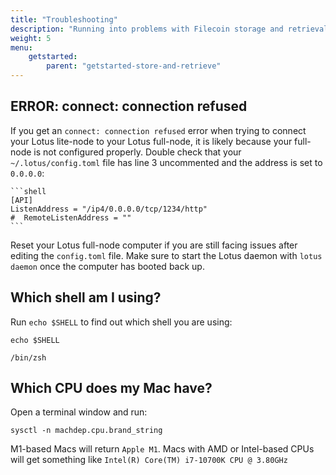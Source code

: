 ```yaml
---
title: "Troubleshooting"
description: "Running into problems with Filecoin storage and retrieval? Check out these troubleshooting steps."
weight: 5
menu:
    getstarted:
        parent: "getstarted-store-and-retrieve"
---
```


## ERROR: connect: connection refused

If you get an `connect: connection refused` error when trying to connect your Lotus lite-node to your Lotus full-node, it is likely because your full-node is not configured properly. Double check that your `~/.lotus/config.toml` file has line 3 uncommented and the address is set to `0.0.0.0`:

    ```shell
    [API]
    ListenAddress = "/ip4/0.0.0.0/tcp/1234/http"
    #  RemoteListenAddress = ""
    ```

Reset your Lotus full-node computer if you are still facing issues after editing the `config.toml` file. Make sure to start the Lotus daemon with `lotus daemon` once the computer has booted back up.

## Which shell am I using?

Run `echo $SHELL` to find out which shell you are using:

```shell with-output
echo $SHELL
```
```                                                                                                ~
/bin/zsh
```

## Which CPU does my Mac have?

Open a terminal window and run:

```shell
sysctl -n machdep.cpu.brand_string
```

M1-based Macs will return `Apple M1`. Macs with AMD or Intel-based CPUs will get something like `Intel(R) Core(TM) i7-10700K CPU @ 3.80GHz`

